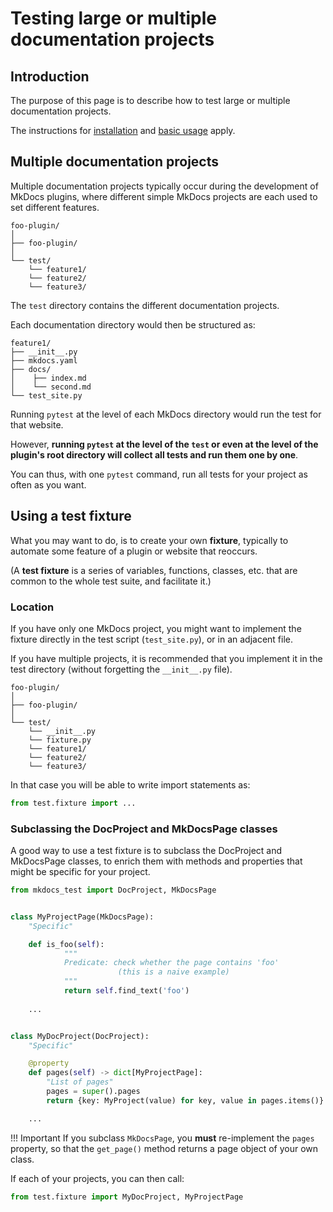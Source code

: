 # Testing large or multiple documentation projects

## Introduction

The purpose of this page is to describe how to test large
or multiple documentation projects.

The instructions for [installation](install.md)
and [basic usage](how_to.md) apply. 


## Multiple documentation projects

Multiple documentation projects typically occur during the development
of MkDocs plugins, where different simple MkDocs projects are each
used to set different features.

```
foo-plugin/
│
├── foo-plugin/
│
└── test/
    └── feature1/
    └── feature2/
    └── feature3/
```

The `test` directory contains the different documentation projects. 

Each documentation directory would then be structured as:

```
feature1/
├── __init__.py
├── mkdocs.yaml
├── docs/
│    ├── index.md
│    └── second.md
└── test_site.py
```

Running `pytest` at the level of each MkDocs directory would
run the test for that website.

However, **running `pytest` at the level of the `test` or even at the
level of the plugin's root directory will collect all tests and run them
one by one**.

You can thus, with one `pytest` command, run all tests for your
project as often as you want.

## Using a test fixture

What you may want to do, is to create your own **fixture**, typically to automate
some feature of a plugin or website that reoccurs.

(A **test fixture** is a series of variables, functions, classes, etc.
that are common to the whole test suite, and facilitate it.)

### Location
If you have only one MkDocs project, you might want to implement the fixture
directly in the test script (`test_site.py`), or in an adjacent file.

If you have multiple projects, it is recommended that you implement it in
the test directory (without forgetting the `__init__.py` file).

```
foo-plugin/
│
├── foo-plugin/
│
└── test/
    └── __init__.py
    └── fixture.py
    └── feature1/
    └── feature2/
    └── feature3/
```

In that case you will be able to write import statements as:

```python
from test.fixture import ...
```

### Subclassing the DocProject and MkDocsPage classes

A good way to use a test fixture is to subclass the DocProject and MkDocsPage
classes, to enrich them with methods and properties that might be
specific for your project.

```Python
from mkdocs_test import DocProject, MkDocsPage


class MyProjectPage(MkDocsPage):
    "Specific"

    def is_foo(self):
            """
            Predicate: check whether the page contains 'foo'
                        (this is a naive example)
            """
            return self.find_text('foo')
    
    ...


class MyDocProject(DocProject):
    "Specific"

    @property
    def pages(self) -> dict[MyProjectPage]:
        "List of pages"
        pages = super().pages
        return {key: MyProject(value) for key, value in pages.items()}

    ...
```

!!! Important
    If you subclass `MkDocsPage`, you **must** re-implement the `pages` property,
    so that the `get_page()` method returns a page object of your own class.

If each of your projects, you can then call:

```python
from test.fixture import MyDocProject, MyProjectPage
```